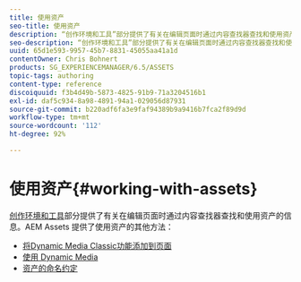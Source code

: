 ```yaml
---
title: 使用资产
seo-title: 使用资产
description: “创作环境和工具”部分提供了有关在编辑页面时通过内容查找器查找和使用资产的信息。AEM Assets 提供了使用资产的其他方法。
seo-description: “创作环境和工具”部分提供了有关在编辑页面时通过内容查找器查找和使用资产的信息。AEM Assets 提供了使用资产的其他方法。
uuid: 65d1e593-9957-45b7-8831-45055aa41a1d
contentOwner: Chris Bohnert
products: SG_EXPERIENCEMANAGER/6.5/ASSETS
topic-tags: authoring
content-type: reference
discoiquuid: f3b4d49b-5873-4825-91b9-71a3204516b1
exl-id: daf5c934-8a98-4891-94a1-029056d87931
source-git-commit: b220adf6fa3e9faf94389b9a9416b7fca2f89d9d
workflow-type: tm+mt
source-wordcount: '112'
ht-degree: 92%

---
```


# 使用资产{#working-with-assets}

[创作环境和工具](/help/sites-authoring/author-environment-tools.md)部分提供了有关在编辑页面时通过内容查找器查找和使用资产的信息。AEM Assets 提供了使用资产的其他方法：

* [将Dynamic Media Classic功能添加到页面](/help/sites-classic-ui-authoring/manage-assets-classic-s7.md)
* [使用 Dynamic Media](/help/sites-classic-ui-authoring/dynamic-media-assets.md)
* [资产的命名约定](/help/sites-classic-ui-authoring/asset-naming-conventions.md)
